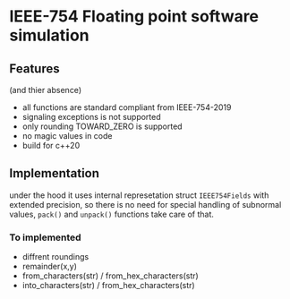 # IEEE-754 Floating point software simulation
## Features 
(and thier absence)
- all functions are standard compliant from IEEE-754-2019
- signaling exceptions is not supported
- only rounding TOWARD_ZERO is supported
- no magic values in code
- build for c++20

## Implementation
under the hood it uses internal represetation struct `IEEE754Fields` with extended precision, so there is no need for special handling of subnormal values, `pack()` and `unpack()` functions take care of that.

### To implemented
- diffrent roundings
- remainder(x,y)
- from_characters(str) / from_hex_characters(str)
- into_characters(str) / from_hex_characters(str)
